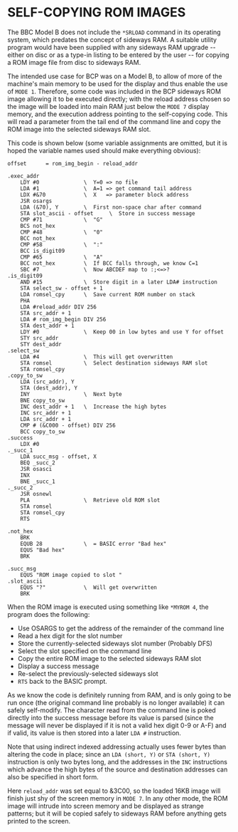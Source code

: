 # SELF-COPYING ROM IMAGES

The BBC Model B does not include the `*SRLOAD` command in its operating system,
which predates the concept of sideways RAM.  A suitable utility program would have
been supplied with any sideways RAM upgrade -- either on disc or as a type-in
listing to be entered by the user -- for copying a ROM image file from disc to
sideways RAM.

The intended use case for BCP was on a Model B, to allow of more of the machine's
main memory to be used for the display and thus enable the use of `MODE 1`.
Therefore, some code was included in the BCP sideways ROM image allowing it to be
executed directly; with the reload address chosen so the image will be loaded into
main RAM just below the `MODE 7` display memory, and the execution address pointing
to the self-copying code.  This will read a parameter from the tail end of the
command line and copy the ROM image into the selected sideways RAM slot.

This code is shown below  (some variable assignments are omitted, but it is hoped
the variable names used should make everything obvious):

```
offset      = rom_img_begin - reload_addr

.exec_addr
    LDY #0              \  Y=0 => no file
    LDA #1              \  A=1 => get command tail address
    LDX #&70            \  X   => parameter block address
    JSR osargs
    LDA (&70), Y        \  First non-space char after command
    STA slot_ascii - offset     \  Store in success message
    CMP #71             \  "G"
    BCS not_hex
    CMP #48             \  "0"
    BCC not_hex
    CMP #58             \  ":"
    BCC is_digit09
    CMP #65             \  "A"
    BCC not_hex         \  If BCC falls through, we know C=1
    SBC #7              \  Now ABCDEF map to :;<=>?
.is_digit09
    AND #15             \  Store digit in a later LDA# instruction
    STA select_sw - offset + 1
    LDA romsel_cpy      \  Save current ROM number on stack
    PHA
    LDA #reload_addr DIV 256
    STA src_addr + 1
    LDA # rom_img_begin DIV 256
    STA dest_addr + 1
    LDY #0              \  Keep 00 in low bytes and use Y for offset
    STY src_addr
    STY dest_addr
.select_sw
    LDA #4              \  This will get overwritten
    STA romsel          \  Select destination sideways RAM slot
    STA romsel_cpy
.copy_to_sw
    LDA (src_addr), Y
    STA (dest_addr), Y
    INY                 \  Next byte
    BNE copy_to_sw
    INC dest_addr + 1   \  Increase the high bytes
    INC src_addr + 1
    LDA src_addr + 1
    CMP # (&C000 - offset) DIV 256
    BCC copy_to_sw
.success
    LDX #0
._succ_1
    LDA succ_msg - offset, X
    BEQ _succ_2
    JSR osasci
    INX
    BNE _succ_1
._succ_2
    JSR osnewl
    PLA                 \  Retrieve old ROM slot
    STA romsel
    STA romsel_cpy
    RTS

.not_hex
    BRK
    EQUB 28             \  = BASIC error "Bad hex"
    EQUS "Bad hex"
    BRK
    
.succ_msg
    EQUS "ROM image copied to slot "
.slot_ascii
    EQUS "?"            \  Will get overwritten
    BRK

```

When the ROM image is executed using something like `*MYROM 4`, the program does
the following:

+ Use OSARGS to get the address of the remainder of the command line
+ Read a hex digit for the slot number
+ Store the currently-selected sideways slot number  (Probably DFS)
+ Select the slot specified on the command line
+ Copy the entire ROM image to the selected sideways RAM slot
+ Display a success message
+ Re-select the previously-selected sideways slot
+ `RTS` back to the BASIC prompt.

As we know the code is definitely running from RAM, and is only going to be run once
(the original command line probably is no longer available)  it can safely self-modify.
The character read from the command line is poked directly into the success message
before its value is parsed  (since the message will never be displayed if it is not a
valid hex digit 0-9 or A-F)  and if valid, its value is then stored into a later
`LDA #` instruction.

Note that using indirect indexed addressing actually uses fewer bytes than altering
the code in place; since an `LDA (short, Y)` or `STA (short, Y)` instruction is only
two bytes long, and the addresses in the `INC` instructions which advance the high
bytes of the source and destination addresses can also be specified in short form.

Here `reload_addr` was set equal to &3C00, so the loaded 16KB image will finish just
shy of the screen memory in `MODE 7`.  In any other mode, the ROM image will intrude
into screen memory and be displayed as strange patterns; but it will be copied
safely to sideways RAM before anything gets printed to the screen.
